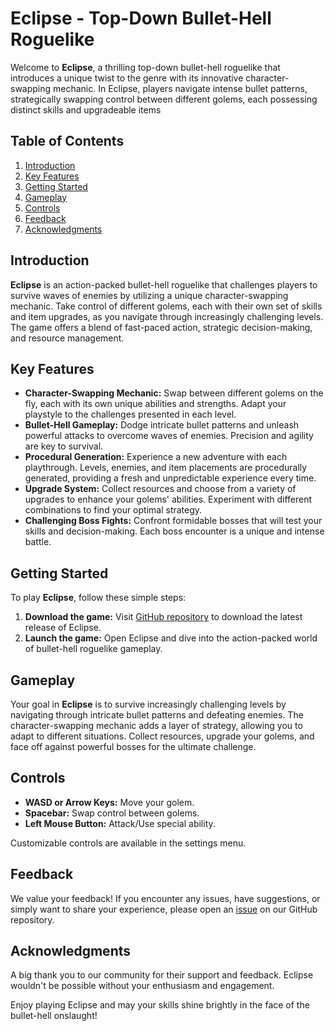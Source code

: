 # Eclipse - Top-Down Bullet-Hell Roguelike

Welcome to **Eclipse**, a thrilling top-down bullet-hell roguelike that introduces a unique twist to the genre with its innovative character-swapping mechanic. In Eclipse, players navigate intense bullet patterns, strategically swapping control between different golems, each possessing distinct skills and upgradeable items

## Table of Contents

1. [Introduction](#introduction)
2. [Key Features](#key-features)
3. [Getting Started](#getting-started)
4. [Gameplay](#gameplay)
5. [Controls](#controls)
6. [Feedback](#feedback)
7. [Acknowledgments](#acknowledgments)

## Introduction

**Eclipse** is an action-packed bullet-hell roguelike that challenges players to survive waves of enemies by utilizing a unique character-swapping mechanic. Take control of different golems, each with their own set of skills and item upgrades, as you navigate through increasingly challenging levels. The game offers a blend of fast-paced action, strategic decision-making, and resource management.

## Key Features

- **Character-Swapping Mechanic:** Swap between different golems on the fly, each with its own unique abilities and strengths. Adapt your playstyle to the challenges presented in each level.
- **Bullet-Hell Gameplay:** Dodge intricate bullet patterns and unleash powerful attacks to overcome waves of enemies. Precision and agility are key to survival.
- **Procedural Generation:** Experience a new adventure with each playthrough. Levels, enemies, and item placements are procedurally generated, providing a fresh and unpredictable experience every time.
- **Upgrade System:** Collect resources and choose from a variety of upgrades to enhance your golems' abilities. Experiment with different combinations to find your optimal strategy.
- **Challenging Boss Fights:** Confront formidable bosses that will test your skills and decision-making. Each boss encounter is a unique and intense battle.

## Getting Started

To play **Eclipse**, follow these simple steps:

1. **Download the game:** Visit [GitHub repository](https://github.com/saeedkhatami/Eclipse/releases) to download the latest release of Eclipse.
3. **Launch the game:** Open Eclipse and dive into the action-packed world of bullet-hell roguelike gameplay.

## Gameplay

Your goal in **Eclipse** is to survive increasingly challenging levels by navigating through intricate bullet patterns and defeating enemies. The character-swapping mechanic adds a layer of strategy, allowing you to adapt to different situations. Collect resources, upgrade your golems, and face off against powerful bosses for the ultimate challenge.

## Controls

- **WASD or Arrow Keys:** Move your golem.
- **Spacebar:** Swap control between golems.
- **Left Mouse Button:** Attack/Use special ability.

Customizable controls are available in the settings menu.

## Feedback

We value your feedback! If you encounter any issues, have suggestions, or simply want to share your experience, please open an [issue](#) on our GitHub repository.

## Acknowledgments

A big thank you to our community for their support and feedback. Eclipse wouldn't be possible without your enthusiasm and engagement.

Enjoy playing Eclipse and may your skills shine brightly in the face of the bullet-hell onslaught!